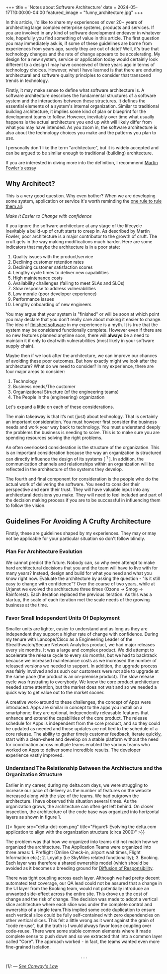 +++
title = 'Notes about Software Architecture'
date = 2024-05-17T10:00:00-04:00
featured_image = "funny_architecture.jpg"
+++

In this article, I'd like to share my experiences of over 20+ years of architecting large complex enterprise systems, products and services. If you are involved in any kind of software development endeavor in whatever role, hopefully you find something of value in this article. The first question you may immediately ask is, if some of these guidelines are borne from experiences from years ago, surely they are out of date? Well, it's true that technology changes and the rate of change appears to be accelerating. My design for a new system, service or application today would certainly look different to a design I may have conceived of three years ago in terms of technology choices. However, what I have learned is that there are enduring architectural and software quality principles to consider that transcend trends in technology.

Firstly, it may make sense to define what software architecture is. A software architecture describes the fundamental structures of a software system and the interactions between these structures. It defines the essential elements of a system's internal organization. Similar to traditional building architecture, it implies some kind of plan or blueprint for the development teams to follow. However, inevitably over time what usually happens is the actual architecture you end up with will likely differ from what you may have intended. As you zoom in, the software architecture is also about the technology choices you make and the patterns you plan to use.

I personally don't like the term "architecture", but it is widely accepted and can be argued to be similar enough to traditional (building) architecture.

If you are interested in diving more into the definition, I recommend [Martin Fowler's essay](https://www.martinfowler.com/architecture/)

## Why Architect?

This is a very good question. Why even bother? When we are developing some system, application or service it's worth reminding the [one rule to rule them all](https://circleinaspiral.com/posts/one-rule/):

_Make It Easier to Change with confidence_

If you ignore the software architecture at any stage of the lifecycle inevitably a build-up of cruft starts to creep in. As described by Martin Fowler, poor architecture is a major contributor to the growth of cruft. The cruft gets in the way making modifications much harder. Here are some indicators that maybe the architecture is in a poor state:

1. Quality issues with the product/service
2. Declining customer retention rates
3. Declining customer satisfaction scores
4. Lengthy cycle times to deliver new capabilities
5. High maintenance costs
6. Availability challenges (failing to meet SLAs and SLOs)
7. Slow response to address vulnerabilities
8. Low morale (poor developer experience)
9. Performance issues
10. Lengthy onboarding of new engineers

You may argue that your system is "finished" or will be soon at which point you may declare that you don't really care about making it easier to change. The idea of [finished software](https://world.hey.com/dhh/finished-software-8ee43637) in my experience is a myth. It is true that the system may be considered functionally complete. However even if there are no new features planned anytime soon, there will **always** be a need to maintain it if only to deal with vulnerabilities (most likely in your software supply chain).

Maybe then if we look after the architecture, we can improve our chances of avoiding these poor outcomes. But how exactly might we look after the architecture? What do we need to consider? In my experience, there are four major areas to consider:

1. Technology
2. Business needs/The customer
3. Organizational Structure (of the engineering teams)
4. The People in the (engineering) organization

Let's expand a little on each of these considerations.

The main takeaway is that it’s not (just) about technology. That is certainly an important consideration. You must however first consider the business needs and work your way back to technology. You must understand deeply the problems the business is needing to solve. This is to make sure you are spending resources solving the right problems.

An often overlooked consideration is the structure of the organization. This is an important consideration because the way an organization is structured can directly influence the design of its systems \[ <sup>1</sup> ]. In addition, the communication channels and relationships within an organization will be reflected in the architecture of the systems they develop.

The fourth and final component for consideration is the people who do the actual work of delivering the software. You need to consider their perspective and earn their trust. They will have valuable input into any architectural decisions you make. They will need to feel included and part of the decision making process if you are to be successful in influencing them to follow the vision.

## Guidelines For Avoiding A Crufty Architecture

Firstly, these are guidelines shaped by my experiences. They may or may not be applicable for your particular situation so don't follow blindly.

### Plan For Architecture Evolution

We cannot predict the future. Nobody can, so why even attempt to make hard architectural decisions that you and the team will have to live with for many years? Instead, design and build for what you need and what you know right now. Evaluate the architecture by asking the question - "Is it still easy to change with confidence"? Over the course of two years, while at Urjanet we evolved the architecture three times (Ozone -> Smog -> Rainforest). Each iteration replaced the previous iteration. As this was a startup, the scale of each iteration met the scale needs of the growing business at the time.

### Favor Small Independent Units Of Deployment

Smaller units are lighter, easier to understand and as long as they are independent they support a higher rate of change with confidence. During my tenure with Lancope/Cisco as a Engineering Leader of the Strealthwatch/Secure Network Analytics product, we had major releases every six months. It was a large and complex product. We did attempt to accelerate the release cycle to every six months, but we had to backtrack because we increased maintenance costs as we increased the number of released versions we needed to support. In addition, the upgrade process was fairly involved and as such our customers were not able to upgrade at the same pace (the product is an on-premise product). The slow release cycle was frustrating to everybody. We knew the core product architecture needed some attention, but the market does not wait and so we needed a quick way to get value out to the market sooner.

A creative work-around to these challenges, the concept of Apps were introduced. Apps are similar in concept to the apps you install on a smartphone; they are optional, independently releasable features that enhance and extend the capabilities of the core product. The release schedule for Apps is independent from the core product, and so they could be updated as needed and those updates are not tied to the schedule of a core release. The ability to gather timely customer feedback, iterate quickly, start with a clean-sheet and develop on a stable platform without the need for coordination across multiple teams enabled the various teams who worked on Apps to deliver some incredible results. The developer experience vastly improved.

### Understand The Relationship Between the Architecture and the Organization Structure

Earlier in my career, during my delta.com days, we were struggling to increase our pace of delivery as the number of features on the website increased along with the size of the teams. We had outgrown the architecture. I have observed this situation several times. As the organization grows, the architecture can often get left behind. On closer inspection, the architecture of the code base was organized into horizontal layers as shown in figure 1.

{{< figure src="delta-dot-com.png" title="Figure1: Evolving the delta.com application to align with the organization structure (circa 2000)" >}}

The problem was that how we organized into teams did not match how we organized the architecture. The Application Teams were organized into three areas: 1. Preflight (Online Check-in, airport wait times, Flight Information etc.); 2. Loyalty (i.e SkyMiles related functionality); 3. Booking. Each layer was therefore a shared ownership model (which should be avoided as it becomes a breeding ground for [Diffusion of Responsibility](https://en.wikipedia.org/wiki/Diffusion_of_responsibility).

There was tight coupling across each layer. Although we had pretty decent automated test coverage, our QA lead could not be assured that a change in the UI layer from the Booking team, would not potentially introduce an unwanted side-effect across the entire site. This drove up the cost of change and the risk of change. The decision was made to adopt a vertical slice architecture where each slice was under the complete control and ownership of a single team.This implied some code duplication to ensure each vertical slice could be fully self-contained with zero dependencies on other vertical slices. This felt a little wrong as it went against the grain of "code re-use", but the truth is I would always favor loose coupling over code-reuse. There were some stable common elements where it made complete sense to push down and so we extracted that into a common layer called "Core". The approach worked - in fact, the teams wanted even more fine-grained isolation.

<p style='text-align: center;'>. . .</p>

_[1]: — [See Conway's Law](https://learningloop.io/glossary/conways-law)_
